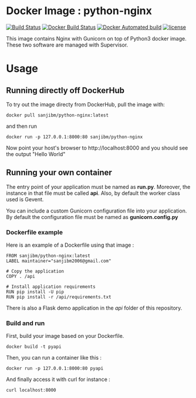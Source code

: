 # Docker Image : python-nginx

[![Build Status](https://travis-ci.org/sanjibm/docker-nginx-server.svg?branch=master)](https://https://travis-ci.com/sanjibm/docker-nginx-server)
[![Docker Build Status](https://img.shields.io/docker/cloud/build/sanjibm/python-nginx.svg)](https://hub.docker.com/r/sanjibm/python-nginx)
[![Docker Automated build](https://img.shields.io/docker/cloud/automated/sanjibm/python-nginx.svg)](https://github.com/sanjibm/docker-nginx-server)
[![license](https://img.shields.io/github/license/sanjibm/docker-nginx-server.svg)](https://github.com/sanjibm/docker-nginx-server/blob/master/LICENSE)


This image contains Nginx with Gunicorn on top of Python3 docker image.
These two software are managed with Supervisor.

# Usage

## Running directly off DockerHub
To try out the image directy from DockerHub, pull the image with:
```
docker pull sanjibm/python-nginx:latest
```

and then run
```
docker run -p 127.0.0.1:8000:80 sanjibm/python-nginx
```

Now point your host's browser to http://localhost:8000 and you should see the output "Hello World"

## Running your own container

The entry point of your application must be named as **run.py**. Moreover, the instance in that file must be called **api**.
Also, by default the worker class used is Gevent.

You can include a custom Gunicorn configuration file into your application. By default the configuration file must be named as **gunicorn.config.py**

### Dockerfile example

Here is an example of a Dockerfile using that image :

```
FROM sanjibm/python-nginx:latest
LABEL maintainer="sanjibm2006@gmail.com"

# Copy the application
COPY . /api

# Install application requirements
RUN pip install -U pip
RUN pip install -r /api/requirements.txt
```

There is also a Flask demo application in the *api* folder of this repository.

### Build and run

First, build your image based on your Dockerfile.

```
docker build -t pyapi
```

Then, you can run a container like this :

```
docker run -p 127.0.0.1:8000:80 pyapi
```

And finally access it with curl for instance :

```
curl localhost:8000
```
